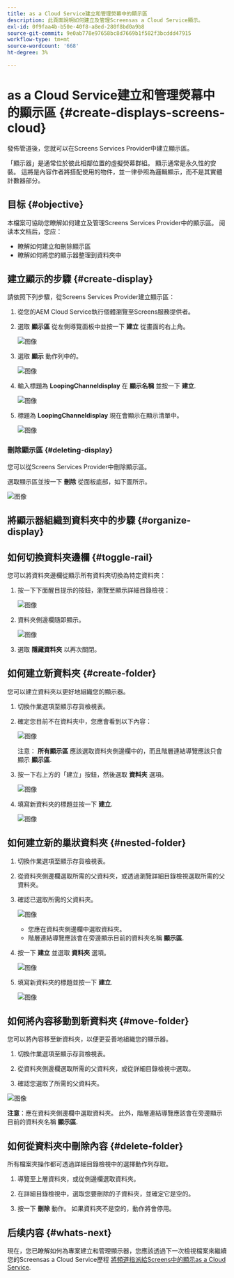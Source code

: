```yaml
---
title: as a Cloud Service建立和管理熒幕中的顯示區
description: 此頁面說明如何建立及管理Screensas a Cloud Service顯示。
exl-id: 0f9faa4b-b50e-40f8-a8ed-280f8bd0a9b8
source-git-commit: 9e0ab778e97658bc8d7669b1f582f3bcddd47915
workflow-type: tm+mt
source-wordcount: '668'
ht-degree: 3%

---
```


# as a Cloud Service建立和管理熒幕中的顯示區 {#create-displays-screens-cloud}

發佈管道後，您就可以在Screens Services Provider中建立顯示區。

「顯示器」是通常位於彼此相鄰位置的虛擬熒幕群組。 顯示通常是永久性的安裝。 這將是內容作者將搭配使用的物件，並一律參照為邏輯顯示，而不是其實體計數器部分。

## 目标 {#objective}

本檔案可協助您瞭解如何建立及管理Screens Services Provider中的顯示區。 阅读本文档后，您应：

* 瞭解如何建立和刪除顯示區
* 瞭解如何將您的顯示器整理到資料夾中

## 建立顯示的步驟 {#create-display}

請依照下列步驟，從Screens Services Provider建立顯示區：

1. 從您的AEM Cloud Service執行個體瀏覽至Screens服務提供者。
1. 選取 **顯示區** 從左側導覽面板中並按一下 **建立** 從畫面的右上角。

   ![图像](/help/screens-cloud/assets/display/disp-1.png)

1. 選取 **顯示** 動作列中的。

   ![图像](/help/screens-cloud/assets/display/disp-2.png)

1. 輸入標題為 **LoopingChanneldisplay** 在 **顯示名稱** 並按一下 **建立**.

   ![图像](/help/screens-cloud/assets/display/disp3.png)

1. 標題為 **LoopingChanneldisplay** 現在會顯示在顯示清單中。

   ![图像](/help/screens-cloud/assets/display/disp-4.png)

### 刪除顯示區 {#deleting-display}

您可以從Screens Services Provider中刪除顯示區。

選取顯示區並按一下 **刪除** 從面板底部，如下圖所示。

![图像](/help/screens-cloud/assets/display/disp-5.png)

## 將顯示器組織到資料夾中的步驟 {#organize-display}

## 如何切換資料夾邊欄 {#toggle-rail}

您可以將資料夾邊欄從顯示所有資料夾切換為特定資料夾：

1. 按一下下面醒目提示的按鈕，瀏覽至顯示詳細目錄檢視：

   ![图像](/help/screens-cloud/assets/display/display-inventory.png)

1. 資料夾側邊欄隨即顯示。

   ![图像](/help/screens-cloud/assets/display/toggle-rail.png)

1. 選取 **隱藏資料夾** 以再次關閉。

## 如何建立新資料夾 {#create-folder}

您可以建立資料夾以更好地組織您的顯示器。

1. 切換作業選項至顯示存貨檢視表。
1. 確定您目前不在資料夾中，您應會看到以下內容：

   ![图像](/help/screens-cloud/assets/display/verify-view.png)

   注意： **所有顯示區** 應該選取資料夾側邊欄中的，而且階層連結導覽應該只會顯示 **顯示區**.

1. 按一下右上方的「建立」按鈕，然後選取 **資料夾** 選項。

   ![图像](/help/screens-cloud/assets/display/Createfolder.png)

1. 填寫新資料夾的標題並按一下 **建立**.

   ![图像](/help/screens-cloud/assets/display/Createfolder2.png)

## 如何建立新的巢狀資料夾 {#nested-folder}

1. 切換作業選項至顯示存貨檢視表。

1. 從資料夾側邊欄選取所需的父資料夾，或透過瀏覽詳細目錄檢視選取所需的父資料夾。
1. 確認已選取所需的父資料夾。

   ![图像](/help/screens-cloud/assets/display/Nestedview.png)

   * 您應在資料夾側邊欄中選取資料夾。
   * 階層連結導覽應該會在旁邊顯示目前的資料夾名稱 **顯示區**.

1. 按一下  **建立**  並選取 **資料夾** 選項。

   ![图像](/help/screens-cloud/assets/display/Createfolder.png)

1. 填寫新資料夾的標題並按一下 **建立**.

   ![图像](/help/screens-cloud/assets/display/Createfolder2.png)

## 如何將內容移動到新資料夾 {#move-folder}

您可以將內容移至新資料夾，以便更妥善地組織您的顯示器。

1. 切換作業選項至顯示存貨檢視表。

1. 從資料夾側邊欄選取所需的父資料夾，或從詳細目錄檢視中選取。

1. 確認您選取了所需的父資料夾。

![图像](/help/screens-cloud/assets/display/movetofolder.png)

**注意**：應在資料夾側邊欄中選取資料夾。 此外，階層連結導覽應該會在旁邊顯示目前的資料夾名稱 **顯示區**.

## 如何從資料夾中刪除內容 {#delete-folder}

所有檔案夾操作都可透過詳細目錄檢視中的選擇動作列存取。

1. 導覽至上層資料夾，或從側邊欄選取資料夾。

1. 在詳細目錄檢視中，選取您要刪除的子資料夾，並確定它是空的。

1. 按一下 **刪除** 動作。 如果資料夾不是空的，動作將會停用。


## 后续内容 {#whats-next}

現在，您已瞭解如何為專案建立和管理顯示器，您應該透過下一次檢視檔案來繼續您的Screensas a Cloud Service歷程 [將頻道指派給Screens中的顯示as a Cloud Service](https://experienceleague.adobe.com/docs/experience-manager-cloud-service/screens-as-cloud-service/create-content/assigning-channels-to-display.html?lang=en).
